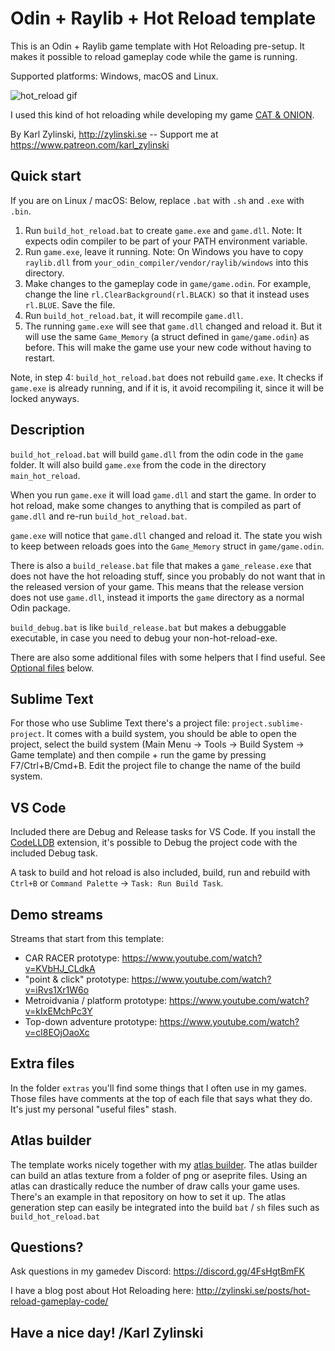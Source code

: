 # Odin + Raylib + Hot Reload template

This is an Odin + Raylib game template with Hot Reloading pre-setup. It makes it possible to reload gameplay code while the game is running.

Supported platforms: Windows, macOS and Linux.

![hot_reload gif](https://github.com/user-attachments/assets/18059ab2-0878-4617-971d-e629a969fc93)

I used this kind of hot reloading while developing my game [CAT & ONION](https://store.steampowered.com/app/2781210/CAT__ONION/).

By Karl Zylinski, http://zylinski.se -- Support me at https://www.patreon.com/karl_zylinski

## Quick start

If you are on Linux / macOS: Below, replace `.bat` with `.sh` and `.exe` with `.bin`.

1. Run `build_hot_reload.bat` to create `game.exe` and `game.dll`. Note: It expects odin compiler to be part of your PATH environment variable.
2. Run `game.exe`, leave it running. Note: On Windows you have to copy `raylib.dll` from `your_odin_compiler/vendor/raylib/windows` into this directory.
3. Make changes to the gameplay code in `game/game.odin`. For example, change the line `rl.ClearBackground(rl.BLACK)` so that it instead uses `rl.BLUE`. Save the file.
4. Run `build_hot_reload.bat`, it will recompile `game.dll`.
5. The running `game.exe` will see that `game.dll` changed and reload it. But it will use the same `Game_Memory` (a struct defined in `game/game.odin`) as before. This will make the game use your new code without having to restart.

Note, in step 4: `build_hot_reload.bat` does not rebuild `game.exe`. It checks if `game.exe` is already running, and if it is, it avoid recompiling it, since it will be locked anyways.

## Description

`build_hot_reload.bat` will build `game.dll` from the odin code in the `game` folder. It will also build `game.exe` from the code in the directory `main_hot_reload`.

When you run `game.exe` it will load `game.dll` and start the game. In order to hot reload, make some changes to anything that is compiled as part of `game.dll` and re-run `build_hot_reload.bat`.

`game.exe` will notice that `game.dll` changed and reload it. The state you wish to keep between reloads goes into the `Game_Memory` struct in `game/game.odin`.

There is also a `build_release.bat` file that makes a `game_release.exe` that does not have the hot reloading stuff, since you probably do not want that in the released version of your game. This means that the release version does not use `game.dll`, instead it imports the `game` directory as a normal Odin package.

`build_debug.bat` is like `build_release.bat` but makes a debuggable executable, in case you need to debug your non-hot-reload-exe.

There are also some additional files with some helpers that I find useful. See [Optional files](#optional-files) below.

## Sublime Text

For those who use Sublime Text there's a project file: `project.sublime-project`. It comes with a build system, you should be able to open the project, select the build system (Main Menu -> Tools -> Build System -> Game template) and then compile + run the game by pressing F7/Ctrl+B/Cmd+B. Edit the project file to change the name of the build system.

## VS Code

Included there are Debug and Release tasks for VS Code. If you install the [CodeLLDB](https://marketplace.visualstudio.com/items?itemName=vadimcn.vscode-lldb) extension, it's possible to Debug the project code with the included Debug task.

A task to build and hot reload is also included, build, run and rebuild with `Ctrl+B` or `Command Palette` -> `Task: Run Build Task`.

## Demo streams

Streams that start from this template:
- CAR RACER prototype: https://www.youtube.com/watch?v=KVbHJ_CLdkA
- "point & click" prototype: https://www.youtube.com/watch?v=iRvs1Xr1W6o
- Metroidvania / platform prototype: https://www.youtube.com/watch?v=kIxEMchPc3Y
- Top-down adventure prototype: https://www.youtube.com/watch?v=cl8EOjOaoXc

## Extra files

In the folder `extras` you'll find some things that I often use in my games. Those files have comments at the top of each file that says what they do. It's just my personal "useful files" stash.

## Atlas builder

The template works nicely together with my [atlas builder](https://github.com/karl-zylinski/atlas-builder). The atlas builder can build an atlas texture from a folder of png or aseprite files. Using an atlas can drastically reduce the number of draw calls your game uses. There's an example in that repository on how to set it up. The atlas generation step can easily be integrated into the build `bat` / `sh` files such as `build_hot_reload.bat`

## Questions?

Ask questions in my gamedev Discord: https://discord.gg/4FsHgtBmFK

I have a blog post about Hot Reloading here: http://zylinski.se/posts/hot-reload-gameplay-code/

## Have a nice day! /Karl Zylinski
